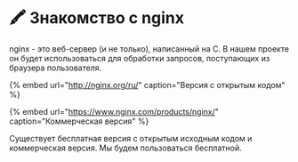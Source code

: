 # 🖍 Знакомство с nginx

nginx - это веб-сервер \(и не только\), написанный на C. В нашем проекте он будет использоваться для обработки запросов, поступающих из браузера пользователя.

{% embed url="http://nginx.org/ru/" caption="Версия с открытым кодом" %}

{% embed url="https://www.nginx.com/products/nginx/" caption="Коммерческая версия" %}

Существует бесплатная версия с открытым исходным кодом и коммерческая версия. Мы будем пользоваться бесплатной.

